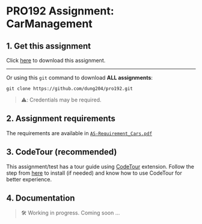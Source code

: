 # PRO192 Assignment: CarManagement

## 1. Get this assignment

Click [here](https://download-directory.github.io/?url=https://github.com/dung204/pro192/tree/main/CarManager) to download this assignment.

---

Or using this `git` command to download **ALL assignments**:

```
git clone https://github.com/dung204/pro192.git
```

> ⚠️: Credentials may be required.

## 2. Assignment requirements

The requirements are available in [`AS-Requirement_Cars.pdf`](./AS-Requirement_Cars.pdf)

## 3. CodeTour (recommended)

This assignment/test has a tour guide using [CodeTour](https://marketplace.visualstudio.com/items?itemName=vsls-contrib.codetour) extension. Follow the step from [here](../README.md#3-tour-guide-for-visual-studio-code-only) to install (if needed) and know how to use CodeTour for better experience.

## 4. Documentation

> 🛠️ Working in progress. Coming soon ...
